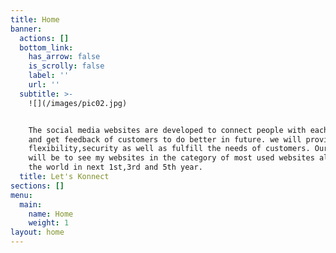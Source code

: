 ```yaml
---
title: Home
banner:
  actions: []
  bottom_link:
    has_arrow: false
    is_scrolly: false
    label: ''
    url: ''
  subtitle: >-
    ![](/images/pic02.jpg)


    The social media websites are developed to connect people with each other
    and get feedback of customers to do better in future. we will provide
    flexibility,security as well as fulfill the needs of customers. Our mission
    will be to see my websites in the category of most used websites all over
    the world in next 1st,3rd and 5th year.
  title: Let's Konnect
sections: []
menu:
  main:
    name: Home
    weight: 1
layout: home
---
```



